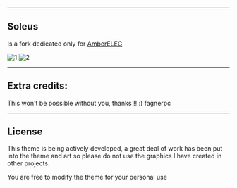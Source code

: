--------------------------------------------------------------------
## Soleus

Is a fork dedicated only for [AmberELEC](https://AmberELEC.org)

![1](https://user-images.githubusercontent.com/77732736/165990911-72a94792-7c26-4a0f-8b06-2fe7106a7ec9.png)
![2](https://user-images.githubusercontent.com/77732736/165990916-fb4dc323-c916-4c00-8dad-39954d09e455.png)

--------------------------------------------------------------------

##  Extra credits: 

This won't be possible without you, thanks !! :)
fagnerpc

--------------------------------------------------------------------
## License
This theme is being actively developed, a great deal of work has been put into the theme and art so please do not use the graphics I have created in other projects.

You are free to modify the theme for your personal use
